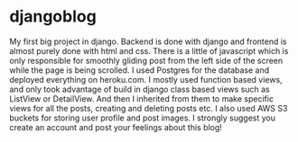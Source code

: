 # djangoblog
My first big project in django. Backend is done with django and frontend is almost purely done with html and css. There is a little of javascript which is only responsible for smoothly gliding post from the left side of the screen while the page is being scrolled. I used Postgres for the database and deployed everything on heroku.com. I mostly used function based views, and only took advantage of build in django class based views such as ListView or DetailView. And then I inherited from them to make specific views for all the posts, creating and deleting posts etc. I also used AWS S3 buckets for storing user profile and post images. I strongly suggest you create an account and post your feelings about this blog!
